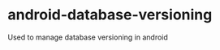 android-database-versioning
===========================

Used to manage database versioning in android
